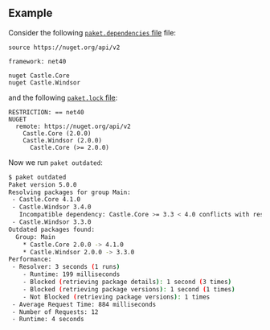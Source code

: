 ## Example

Consider the following [`paket.dependencies` file](dependencies-file.html) file:

```paket
source https://nuget.org/api/v2

framework: net40

nuget Castle.Core
nuget Castle.Windsor
```

and the following [`paket.lock` file](lock-file.html):

```paket
RESTRICTION: == net40
NUGET
  remote: https://nuget.org/api/v2
    Castle.Core (2.0.0)
    Castle.Windsor (2.0.0)
      Castle.Core (>= 2.0.0)
```

Now we run `paket outdated`:

```sh
$ paket outdated
Paket version 5.0.0
Resolving packages for group Main:
 - Castle.Core 4.1.0
 - Castle.Windsor 3.4.0
   Incompatible dependency: Castle.Core >= 3.3 < 4.0 conflicts with resolved version 4.1.0
 - Castle.Windsor 3.3.0
Outdated packages found:
  Group: Main
    * Castle.Core 2.0.0 -> 4.1.0
    * Castle.Windsor 2.0.0 -> 3.3.0
Performance:
 - Resolver: 3 seconds (1 runs)
    - Runtime: 199 milliseconds
    - Blocked (retrieving package details): 1 second (3 times)
    - Blocked (retrieving package versions): 1 second (1 times)
    - Not Blocked (retrieving package versions): 1 times
 - Average Request Time: 884 milliseconds
 - Number of Requests: 12
 - Runtime: 4 seconds
```
